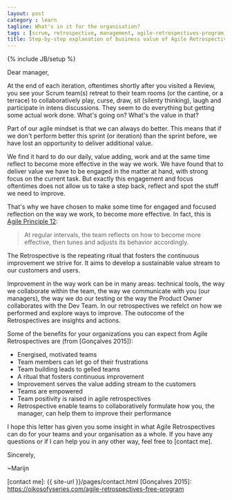 ```yaml
---
layout: post
category : learn
tagline: What's in it for the organisation?
tags : [scrum, retrospective, management, agile-retrospectives-program, in-pulse]
title: Step-by-step explanation of business value of Agile Retrospectives to management
---
```

{% include JB/setup %}

Dear manager,

At the end of each iteration, oftentimes shortly after you visited a Review, you see your Scrum team(s) retreat to their team rooms (or the cantine, or a terrace) to collaboratively play, curse, draw, sit (silenty thinking), laugh and participate in intens discussions. They seem to do everything but getting some actual work done. What's going on? What's the value in that?

Part of our agile mindset is that we can always do better. This means that if we don't perform better this sprint (or iteration) than the sprint before, we have lost an opportunity to deliver additional value. 

We find it hard to do our daily, value adding, work and at the same time reflect to become more effective in the way we work. We have found that to deliver value we have to be engaged in the matter at hand, with strong focus on the current task. But exactly this engagement and focus oftentimes does not allow us to take a step back, reflect and spot the stuff we need to improve.

That's why we have chosen to make some time for engaged and focused reflection on the way we work, to become more effective. In fact, this is [Agile Principle 12]:

> At regular intervals, the team reflects on how to become more effective, 
> then tunes and adjusts its behavior accordingly.

The Retrospective is the repeating ritual that fosters the continuous improvement we strive for. It aims to develop a sustainable value stream to our customers and users.

Improvement in the way work can be in many areas: technical tools, the way we collaborate within the team, the way we communicate with you (our managers), the way we do our testing or the way the Product Owner collaborates with the Dev Team. In our retrospectives we refelct on how we performed and explore ways to improve. The outocome of the Retrospectives are insights and actions.

Some of the benefits for your organizations you can expect from Agile Retrospectives are (from [Gonçalves 2015]):

 * Energised, motivated teams
 * Team members can let go of their frustrations
 * Team building leads to gelled teams
 * A ritual that fosters continuous improvement
 * Improvement serves the value adding stream to the customers
 * Teams are empowered
 * Team positivity is raised in agile retrospectives
 * Retrospective enable teams to collaboratively formulate how you, the manager, can help them to improve their performance

I hope this letter has given you some insight in what Agile Retrospectives can do for your teams and your organisation as a whole. If you have any questions or if I can help you in any other way, feel free to [contact me].

Sincerely,

~Marijn

 [Agile Principle 12]: http://agilemanifesto.org/principles.html
 [contact me]: {{ site-url }}/pages/contact.html
 [Gonçalves 2015]: https://oikosofyseries.com/agile-retrospectives-free-program



